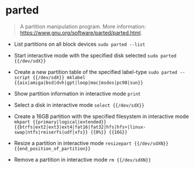 # parted
> A partition manipulation program.
> More information: <https://www.gnu.org/software/parted/parted.html>.

- List partitions on all block devices
`sudo parted --list`

- Start interactive mode with the specified disk selected
`sudo parted {{/dev/sdX}}`

- Create a new partition table of the specified label-type
`sudo parted --script {{/dev/sdX}} mklabel {{aix|amiga|bsd|dvh|gpt|loop|mac|msdos|pc98|sun}}`

- Show partition information in interactive mode
`print`

- Select a disk in interactive mode
`select {{/dev/sdX}}`

- Create a 16GB partition with the specified filesystem in interactive mode
`mkpart {{primary|logical|extended}} {{btrfs|ext2|ext3|ext4|fat16|fat32|hfs|hfs+|linux-swap|ntfs|reiserfs|udf|xfs}} {{0%}} {{16G}}`

- Resize a partition in interactive mode
`resizepart {{/dev/sdXN}} {{end_position_of_partition}}`

- Remove a partition in interactive mode
`rm {{/dev/sdXN}}`
